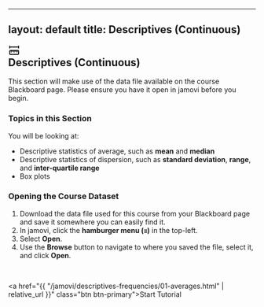 
---
layout: default
title: Descriptives (Continuous)
---

<div class="explanation" markdown="1">
  <div class="card-content">
    <div class="card-icon">
                <svg xmlns="http://www.w3.org/2000/svg" width="24" height="24" viewBox="0 0 24 24" fill="none" stroke="currentColor" stroke-width="2" stroke-linecap="round" stroke-linejoin="round" class="icon icon-tabler icons-tabler-outline icon-tabler-ruler-measure"><path stroke="none" d="M0 0h24v24H0z" fill="none"/><path d="M19.875 12c.621 0 1.125 .512 1.125 1.143v5.714c0 .631 -.504 1.143 -1.125 1.143h-15.875a1 1 0 0 1 -1 -1v-5.857c0 -.631 .504 -1.143 1.125 -1.143h15.75z" /><path d="M9 12v2" /><path d="M6 12v3" /><path d="M12 12v3" /><path d="M18 12v3" /><path d="M15 12v2" /><path d="M3 3v4" /><path d="M3 5h18" /><path d="M21 3v4" /></svg>
            </div>
            <div class="card-text">
            <h2 style="margin-top: 0;">Descriptives (Continuous)</h2>
            <p style="margin-bottom: 0;">This section will make use of the data file available on the course Blackboard page. Please ensure you have it open in jamovi before you begin.</p>
            </div>
  </div>
</div>

### Topics in this Section

You will be looking at:
- Descriptive statistics of average, such as **mean** and **median**
- Descriptive statistics of dispersion, such as **standard deviation**, **range**, and **inter-quartile range**
- Box plots

<div class="instructions" markdown="1">
  
### Opening the Course Dataset

1.  Download the data file used for this course from your Blackboard page and save it somewhere you can easily find it.
2.  In jamovi, click the **hamburger menu (`≡`)** in the top-left.
3.  Select **Open**.
4.  Use the **Browse** button to navigate to where you saved the file, select it, and click **Open**.
</div>

<br>

<!-- "Start Tutorial" button that links to the first page -->
<a href="{{ "/jamovi/descriptives-frequencies/01-averages.html" | relative_url }}" class="btn btn-primary">Start Tutorial</a>
